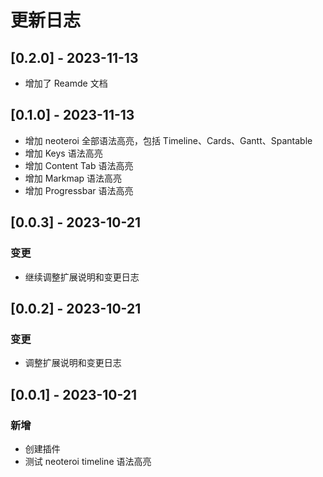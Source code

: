 # 更新日志

## [0.2.0] - 2023-11-13

-  增加了 Reamde 文档

## [0.1.0] - 2023-11-13

- 增加 neoteroi 全部语法高亮，包括 Timeline、Cards、Gantt、Spantable
- 增加 Keys 语法高亮
- 增加 Content Tab 语法高亮
- 增加 Markmap 语法高亮
- 增加 Progressbar 语法高亮

## [0.0.3] - 2023-10-21

### 变更

- 继续调整扩展说明和变更日志

## [0.0.2] - 2023-10-21

### 变更

- 调整扩展说明和变更日志

## [0.0.1] - 2023-10-21

### 新增

- 创建插件
- 测试 neoteroi timeline 语法高亮
